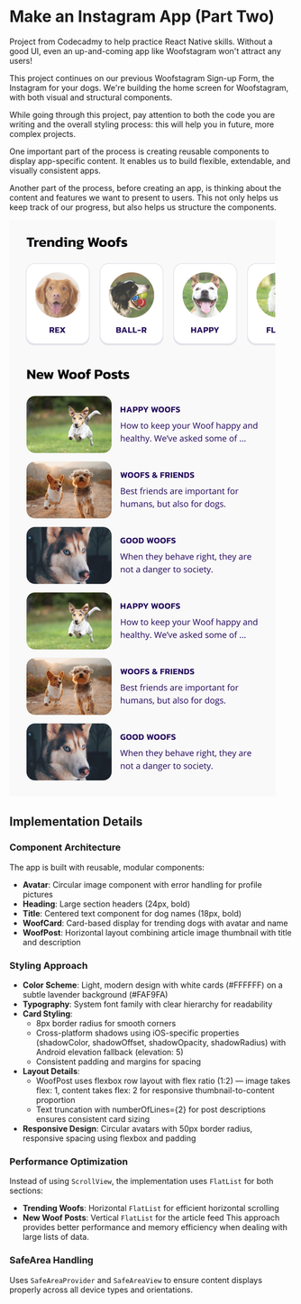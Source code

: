 # Make an Instagram App (Part Two)
Project from Codecadmy to help practice React Native skills.
Without a good UI, even an up-and-coming app like Woofstagram won't attract any users!

This project continues on our previous Woofstagram Sign-up Form, the Instagram for your dogs. We're building the home screen for Woofstagram, with both visual and structural components.

While going through this project, pay attention to both the code you are writing and the overall styling process: this will help you in future, more complex projects.

One important part of the process is creating reusable components to display app-specific content. It enables us to build flexible, extendable, and visually consistent apps.

Another part of the process, before creating an app, is thinking about the content and features we want to present to users. This not only helps us keep track of our progress, but also helps us structure the components.

![Woofstagram Home Screen Design](./Woofstagram_Home.jpg)

## Implementation Details

### Component Architecture
The app is built with reusable, modular components:
- **Avatar**: Circular image component with error handling for profile pictures
- **Heading**: Large section headers (24px, bold)
- **Title**: Centered text component for dog names (18px, bold)
- **WoofCard**: Card-based display for trending dogs with avatar and name
- **WoofPost**: Horizontal layout combining article image thumbnail with title and description

### Styling Approach
- **Color Scheme**: Light, modern design with white cards (#FFFFFF) on a subtle lavender background (#FAF9FA)
- **Typography**: System font family with clear hierarchy for readability
- **Card Styling**: 
  - 8px border radius for smooth corners
  - Cross-platform shadows using iOS-specific properties (shadowColor, shadowOffset, shadowOpacity, shadowRadius) with Android elevation fallback (elevation: 5)
  - Consistent padding and margins for spacing
- **Layout Details**: 
  - WoofPost uses flexbox row layout with flex ratio (1:2) — image takes flex: 1, content takes flex: 2 for responsive thumbnail-to-content proportion
  - Text truncation with numberOfLines={2} for post descriptions ensures consistent card sizing
- **Responsive Design**: Circular avatars with 50px border radius, responsive spacing using flexbox and padding

### Performance Optimization
Instead of using `ScrollView`, the implementation uses `FlatList` for both sections:
- **Trending Woofs**: Horizontal `FlatList` for efficient horizontal scrolling
- **New Woof Posts**: Vertical `FlatList` for the article feed
This approach provides better performance and memory efficiency when dealing with large lists of data.

### SafeArea Handling
Uses `SafeAreaProvider` and `SafeAreaView` to ensure content displays properly across all device types and orientations.
